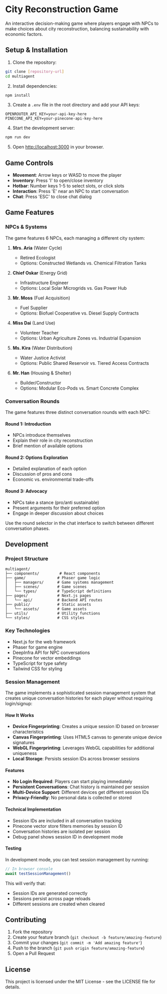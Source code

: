 # City Reconstruction Game

An interactive decision-making game where players engage with NPCs to make choices about city reconstruction, balancing sustainability with economic factors.

## Setup & Installation

1. Clone the repository:
```bash
git clone [repository-url]
cd multiagent
```

2. Install dependencies:
```bash
npm install
```

3. Create a `.env` file in the root directory and add your API keys:
```
OPENROUTER_API_KEY=your-api-key-here
PINECONE_API_KEY=your-pinecone-api-key-here
```

4. Start the development server:
```bash
npm run dev
```

5. Open [http://localhost:3000](http://localhost:3000) in your browser.

## Game Controls

- **Movement**: Arrow keys or WASD to move the player
- **Inventory**: Press 'I' to open/close inventory
- **Hotbar**: Number keys 1-5 to select slots, or click slots
- **Interaction**: Press 'E' near an NPC to start conversation
- **Chat**: Press 'ESC' to close chat dialog

## Game Features

### NPCs & Systems
The game features 6 NPCs, each managing a different city system:

1. **Mrs. Aria** (Water Cycle)
   - Retired Ecologist
   - Options: Constructed Wetlands vs. Chemical Filtration Tanks

2. **Chief Oskar** (Energy Grid)
   - Infrastructure Engineer
   - Options: Local Solar Microgrids vs. Gas Power Hub

3. **Mr. Moss** (Fuel Acquisition)
   - Fuel Supplier
   - Options: Biofuel Cooperative vs. Diesel Supply Contracts

4. **Miss Dai** (Land Use)
   - Volunteer Teacher
   - Options: Urban Agriculture Zones vs. Industrial Expansion

5. **Ms. Kira** (Water Distribution)
   - Water Justice Activist
   - Options: Public Shared Reservoir vs. Tiered Access Contracts

6. **Mr. Han** (Housing & Shelter)
   - Builder/Constructor
   - Options: Modular Eco-Pods vs. Smart Concrete Complex

### Conversation Rounds

The game features three distinct conversation rounds with each NPC:

#### Round 1: Introduction
- NPCs introduce themselves
- Explain their role in city reconstruction
- Brief mention of available options

#### Round 2: Options Exploration
- Detailed explanation of each option
- Discussion of pros and cons
- Economic vs. environmental trade-offs

#### Round 3: Advocacy
- NPCs take a stance (pro/anti sustainable)
- Present arguments for their preferred option
- Engage in deeper discussion about choices

Use the round selector in the chat interface to switch between different conversation phases.

## Development

### Project Structure
```
multiagent/
├── components/         # React components
├── game/              # Phaser game logic
│   ├── managers/      # Game systems management
│   ├── scenes/        # Game scenes
│   └── types/         # TypeScript definitions
├── pages/             # Next.js pages
│   └── api/           # Backend API routes
├── public/            # Static assets
│   └── assets/        # Game assets
├── utils/             # Utility functions
└── styles/            # CSS styles
```

### Key Technologies
- Next.js for the web framework
- Phaser for game engine
- DeepInfra API for NPC conversations
- Pinecone for vector embeddings
- TypeScript for type safety
- Tailwind CSS for styling

### Session Management

The game implements a sophisticated session management system that creates unique conversation histories for each player without requiring login/signup:

#### How It Works
- **Device Fingerprinting**: Creates a unique session ID based on browser characteristics
- **Canvas Fingerprinting**: Uses HTML5 canvas to generate unique device signatures
- **WebGL Fingerprinting**: Leverages WebGL capabilities for additional uniqueness
- **Local Storage**: Persists session IDs across browser sessions

#### Features
- **No Login Required**: Players can start playing immediately
- **Persistent Conversations**: Chat history is maintained per session
- **Multi-Device Support**: Different devices get different session IDs
- **Privacy-Friendly**: No personal data is collected or stored

#### Technical Implementation
- Session IDs are included in all conversation tracking
- Pinecone vector store filters memories by session ID
- Conversation histories are isolated per session
- Debug panel shows session ID in development mode

#### Testing
In development mode, you can test session management by running:
```javascript
// In browser console
await testSessionManagement()
```

This will verify that:
- Session IDs are generated correctly
- Sessions persist across page reloads
- Different sessions are created when cleared

## Contributing

1. Fork the repository
2. Create your feature branch (`git checkout -b feature/amazing-feature`)
3. Commit your changes (`git commit -m 'Add amazing feature'`)
4. Push to the branch (`git push origin feature/amazing-feature`)
5. Open a Pull Request

## License

This project is licensed under the MIT License - see the LICENSE file for details.